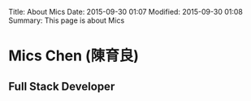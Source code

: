 Title: About Mics
Date: 2015-09-30 01:07
Modified: 2015-09-30 01:08
Summary: This page is about Mics

# Mics Chen (陳育良)
## Full Stack Developer

